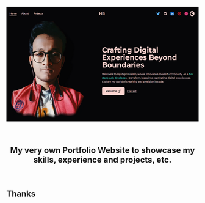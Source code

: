 <p align="center">
  <a href="https://hindol-banerjee-official.vercel.app/">
    <img src="public\images\projects2\dev-pf.png" height="300px">
  </a>
</p>

&nbsp;

<h2 align='center'>
    My very own Portfolio Website to showcase my skills, experience and projects, etc.
</h2>
<br/>

## Thanks
